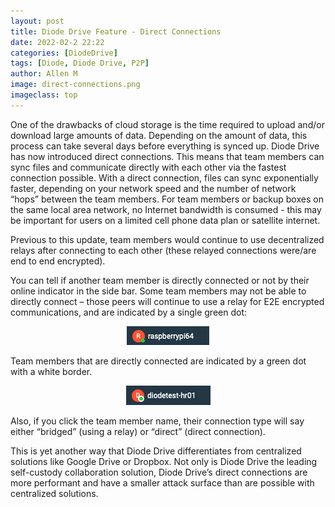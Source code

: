 ```yaml
---
layout: post
title: Diode Drive Feature - Direct Connections
date: 2022-02-2 22:22
categories: [DiodeDrive]
tags: [Diode, Diode Drive, P2P]
author: Allen M
image: direct-connections.png
imageclass: top
---
```

One of the drawbacks of cloud storage is the time required to upload and/or download large amounts of data.  Depending on the amount of data, this process can take several days before everything is synced up.  Diode Drive has now introduced direct connections.  This means that team members can sync files and communicate directly with each other via the fastest connection possible. With a direct connection, files can sync exponentially faster, depending on your network speed and the number of network “hops” between the team members.  For team members or backup boxes on the same local area network, no Internet bandwidth is consumed - this may be important for users on a limited cell phone data plan or satellite internet.  

Previous to this update, team members would continue to use decentralized relays after connecting to each other (these relayed connections were/are end to end encrypted). 

You can tell if another team member is directly connected or not by their online indicator in the side bar.  Some team members may not be able to directly connect – those peers will continue to use a relay for E2E encrypted communications, and are indicated by a single green dot:
<p align="center"><img src="images/blog/peer-bridged.png"></p>

Team members that are directly connected are indicated by a green dot with a white border.
<p align="center"><img src="images/blog/peer-direct.png"></p>

Also, if you click the team member name, their connection type will say either “bridged” (using a relay) or “direct” (direct connection).

This is yet another way that Diode Drive differentiates from centralized solutions like Google Drive or Dropbox.  Not only is Diode Drive the leading self-custody collaboration solution, Diode Drive’s direct connections are more performant and have a smaller attack surface than are possible with centralized solutions.  

